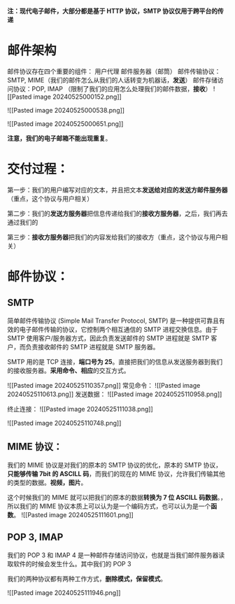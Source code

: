 **注：现代电子邮件，大部分都是基于 HTTP 协议，SMTP 协议仅用于跨平台的传递**

# 邮件架构

邮件协议存在四个重要的组件：
用户代理
邮件服务器（邮筒）
邮件传输协议：SMTP, MIME（我们的邮件怎么从我们的人话转变为机器话，**发送**）
邮件存储访问协议：POP, IMAP （限制了我们的应用怎么处理我们的邮件数据，**接收**）
![[Pasted image 20240525000152.png]]

![[Pasted image 20240525000538.png]]


![[Pasted image 20240525000651.png]]

**注意，我们的电子邮箱不能出现重复**。

# 交付过程：
第一步：我们的用户编写对应的文本，并且把文本**发送给对应的发送方邮件服务器**（重点，这个协议与用户相关）

第二步：我们的**发送方服务器**把信息传递给我们的**接收方服务器**，之后，我们再去通过我们的

第三步：**接收方服务器**把我们的内容发给我们的接收方（重点，这个协议与用户相关）



# 邮件协议：
## SMTP
简单邮件传输协议 (Simple Mail Transfer Protocol, SMTP) 是一种提供可靠且有效的电子邮件传输的协议，它控制两个相互通信的 SMTP 进程交换信息。由于 SMTP 使用客户/服务器方式，因此负责发送邮件的 SMTP 进程就是 SMTP 客户，而负责接收邮件的 SMTP 进程就是 SMTP 服务器。

SMTP 用的是 TCP 连接，**端口号为 25**。直接把我们的信息从发送服务器到我们的接收服务器。**采用命令、相应**的交互方式。

![[Pasted image 20240525110357.png]]
常见命令：
![[Pasted image 20240525110613.png]]
发送数据：
![[Pasted image 20240525110958.png]]

终止连接：
![[Pasted image 20240525111038.png]]


![[Pasted image 20240525110748.png]]
## MIME 协议：
我们的 MIME 协议是对我们的原本的 SMTP 协议的优化，原本的 SMTP 协议，**只能够传输 7bit 的 ASCILL 码**，而我们的现在的 MIME 协议，允许我们传输其他的类型的数据。**视频，图片**。

这个时候我们的 MIME 就可以把我们的原本的数据**转换为 7 位 ASCILL 码数据**。，所以我们的 MIME 协议本质上可以认为是一个编码方式，也可以认为是一个**函数**。
![[Pasted image 20240525111601.png]]


## POP 3, IMAP
我们的 POP 3 和 IMAP 4 是一种邮件存储访问协议，也就是当我们邮件服务器读取软件的时候会发生什么。其中我们的 POP 3

我们的两种协议都有两种工作方式，**删除模式，保留模式**。

![[Pasted image 20240525111946.png]]


